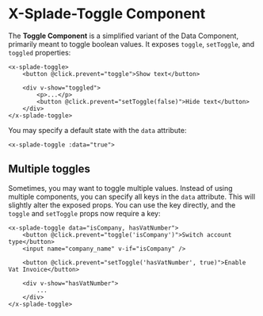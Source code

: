 # X-Splade-Toggle Component

The **Toggle Component** is a simplified variant of the Data Component, primarily meant to toggle boolean values. It exposes `toggle`, `setToggle`, and `toggled` properties:

```blade
<x-splade-toggle>
    <button @click.prevent="toggle">Show text</button>

    <div v-show="toggled">
        <p>...</p>
        <button @click.prevent="setToggle(false)">Hide text</button>
    </div>
</x-splade-toggle>
```

You may specify a default state with the `data` attribute:

```blade
<x-splade-toggle :data="true">
```

## Multiple toggles

Sometimes, you may want to toggle multiple values. Instead of using multiple components, you can specify all keys in the `data` attribute. This will slightly alter the exposed props. You can use the key directly, and the `toggle` and `setToggle` props now require a key:

```blade
<x-splade-toggle data="isCompany, hasVatNumber">
    <button @click.prevent="toggle('isCompany')">Switch account type</button>
    <input name="company_name" v-if="isCompany" />

    <button @click.prevent="setToggle('hasVatNumber', true)">Enable Vat Invoice</button>

    <div v-show="hasVatNumber">
        ...
    </div>
</x-splade-toggle>
```